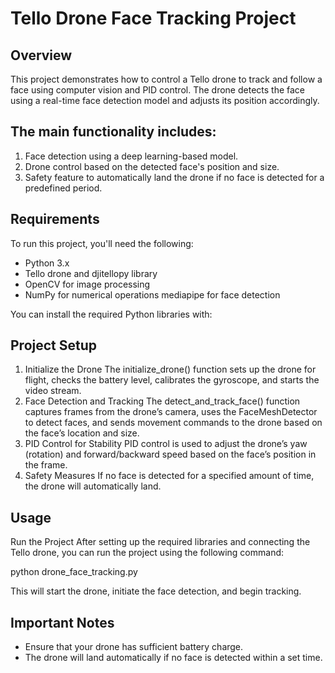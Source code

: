 # Tello Drone Face Tracking Project
## Overview
This project demonstrates how to control a Tello drone to track and follow a face using computer vision and PID control. The drone detects the face using a real-time face detection model and adjusts its position accordingly.

## The main functionality includes:

1. Face detection using a deep learning-based model.
2. Drone control based on the detected face's position and size.
3. Safety feature to automatically land the drone if no face is detected for a predefined period.

## Requirements
To run this project, you'll need the following:
- Python 3.x
- Tello drone and djitellopy library
- OpenCV for image processing
- NumPy for numerical operations
  mediapipe for face detection

You can install the required Python libraries with:

## Project Setup
1. Initialize the Drone
The initialize_drone() function sets up the drone for flight, checks the battery level, calibrates the gyroscope, and starts the video stream.
2. Face Detection and Tracking
The detect_and_track_face() function captures frames from the drone’s camera, uses the FaceMeshDetector to detect faces, and sends movement commands to the drone based on the face’s location and size.
3. PID Control for Stability
PID control is used to adjust the drone’s yaw (rotation) and forward/backward speed based on the face’s position in the frame.
4. Safety Measures
If no face is detected for a specified amount of time, the drone will automatically land.

## Usage
Run the Project
After setting up the required libraries and connecting the Tello drone, you can run the project using the following command:

python drone_face_tracking.py

This will start the drone, initiate the face detection, and begin tracking.

## Important Notes
- Ensure that your drone has sufficient battery charge.
- The drone will land automatically if no face is detected within a set time.
